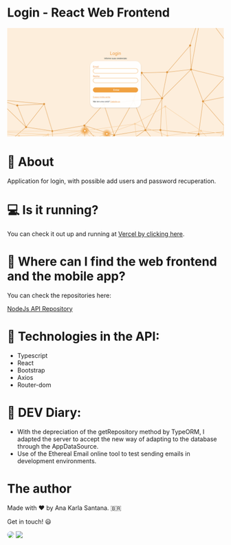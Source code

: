 # Login - React Web Frontend

![Alt text](image.png)

# 📔 About
Application for login, with possible add users and password recuperation.

# 💻 Is it running?
You can check it out up and running at [Vercel by clicking here](https://send-email-react-js.vercel.app/).

# 👀 Where can I find the web frontend and the mobile app?
You can check the repositories here:

[NodeJs API Repository](https://github.com/anakarlasantana/send_email_nodeJs)

# 🚀 Technologies in the API:
- Typescript
- React
- Bootstrap
- Axios
- Router-dom

# 📖 DEV Diary:
- With the depreciation of the getRepository method by TypeORM, I adapted the server to accept the new way of adapting to the database through the AppDataSource.
- Use of the Ethereal Email online tool to test sending emails in development environments.

# The author
Made with ❤️ by Ana Karla Santana. 🇧🇷

Get in touch! 😃

<a href="https://www.linkedin.com/in/anakarlasantana/" target="_blank"><img src="https://img.shields.io/badge/-LinkedIn-%230077B5?style=for-the-badge&logo=linkedin&logoColor=white" style="border-radius: 30px" target="_blank"></a> 
<a href = "mailto:ana.karla.p.santana@gmail.com"> <img src="https://img.shields.io/badge/Gmail-D14836?style=for-the-badge&logo=gmail&logoColor=white" target="_red"></a>

 
